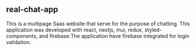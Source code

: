 ## real-chat-app

This is a multipage Saas website that serve for the purpose of chatting. This application was developed with react, nextjs, mui, redux, styled-components, and firebase.The application have firebase integrated for login validation.
